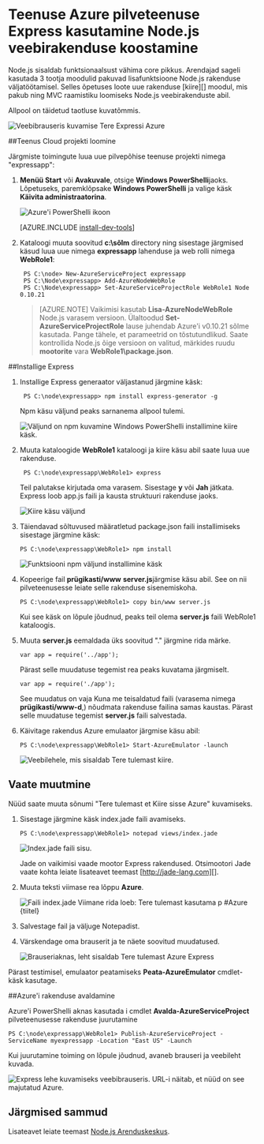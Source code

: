 <properties 
    pageTitle="Web App Express (Node.js) | Microsoft Azure'i" 
    description="Õppeteema, põhineb pilvepõhise teenuse õpetuse, mis näitab, kuidas kasutada Express mooduli." 
    services="cloud-services" 
    documentationCenter="nodejs" 
    authors="rmcmurray" 
    manager="wpickett" 
    editor=""/>

<tags 
    ms.service="cloud-services" 
    ms.workload="tbd" 
    ms.tgt_pltfrm="na" 
    ms.devlang="nodejs" 
    ms.topic="article" 
    ms.date="08/11/2016" 
    ms.author="robmcm"/>






# <a name="build-a-nodejs-web-application-using-express-on-an-azure-cloud-service"></a>Teenuse Azure pilveteenuse Express kasutamine Node.js veebirakenduse koostamine

Node.js sisaldab funktsionaalsust vähima core pikkus.
Arendajad sageli kasutada 3 tootja moodulid pakuvad lisafunktsioone Node.js rakenduse väljatöötamisel. Selles õpetuses loote uue rakenduse [kiire][] moodul, mis pakub ning MVC raamistiku loomiseks Node.js veebirakenduste abil.

Allpool on täidetud taotluse kuvatõmmis.

![Veebibrauseris kuvamise Tere Expressi Azure](./media/cloud-services-nodejs-develop-deploy-express-app/node36.png)

##<a name="create-a-cloud-service-project"></a>Teenus Cloud projekti loomine

Järgmiste toimingute luua uue pilvepõhise teenuse projekti nimega "expressapp":

1. **Menüü Start** või **Avakuvale**, otsige **Windows PowerShelli**jaoks. Lõpetuseks, paremklõpsake **Windows PowerShelli** ja valige käsk **Käivita administraatorina**.

    ![Azure'i PowerShelli ikoon](./media/cloud-services-nodejs-develop-deploy-express-app/azure-powershell-start.png)

    [AZURE.INCLUDE [install-dev-tools](../../includes/install-dev-tools.md)]

2. Kataloogi muuta soovitud **c:\\sõlm** directory ning sisestage järgmised käsud luua uue nimega **expressapp** lahenduse ja web rolli nimega **WebRole1**:

        PS C:\node> New-AzureServiceProject expressapp
        PS C:\Node\expressapp> Add-AzureNodeWebRole
        PS C:\Node\expressapp> Set-AzureServiceProjectRole WebRole1 Node 0.10.21

    > [AZURE.NOTE] Vaikimisi kasutab **Lisa-AzureNodeWebRole** Node.js varasem versioon. Ülaltoodud **Set-AzureServiceProjectRole** lause juhendab Azure'i v0.10.21 sõlme kasutada.  Pange tähele, et parameetrid on tõstutundlikud.  Saate kontrollida Node.js õige versioon on valitud, märkides ruudu **mootorite** vara **WebRole1\package.json**.

##<a name="install-express"></a>Installige Express

1. Installige Express generaator väljastanud järgmine käsk:

        PS C:\node\expressapp> npm install express-generator -g

    Npm käsu väljund peaks sarnanema allpool tulemi. 

    ![Väljund on npm kuvamine Windows PowerShelli installimine kiire käsk.](./media/cloud-services-nodejs-develop-deploy-express-app/express-g.png)

2. Muuta kataloogide **WebRole1** kataloogi ja kiire käsu abil saate luua uue rakenduse.

        PS C:\node\expressapp\WebRole1> express

    Teil palutakse kirjutada oma varasem. Sisestage **y** või **Jah** jätkata. Express loob app.js faili ja kausta struktuuri rakenduse jaoks.

    ![Kiire käsu väljund](./media/cloud-services-nodejs-develop-deploy-express-app/node23.png)


5.  Täiendavad sõltuvused määratletud package.json faili installimiseks sisestage järgmine käsk:

        PS C:\node\expressapp\WebRole1> npm install

    ![Funktsiooni npm väljund installimine käsk](./media/cloud-services-nodejs-develop-deploy-express-app/node26.png)

6.  Kopeerige fail **prügikasti/www** **server.js**järgmise käsu abil. See on nii pilveteenusesse leiate selle rakenduse sisenemiskoha.

        PS C:\node\expressapp\WebRole1> copy bin/www server.js

    Kui see käsk on lõpule jõudnud, peaks teil olema **server.js** faili WebRole1 kataloogis.

7.  Muuta **server.js** eemaldada üks soovitud "." järgmine rida märke.

        var app = require('../app');

    Pärast selle muudatuse tegemist rea peaks kuvatama järgmiselt.

        var app = require('./app');

    See muudatus on vaja Kuna me teisaldatud faili (varasema nimega **prügikasti/www-d**,) nõudmata rakenduse failina samas kaustas. Pärast selle muudatuse tegemist **server.js** faili salvestada.

8.  Käivitage rakendus Azure emulaator järgmise käsu abil:

        PS C:\node\expressapp\WebRole1> Start-AzureEmulator -launch

    ![Veebilehele, mis sisaldab Tere tulemast kiire.](./media/cloud-services-nodejs-develop-deploy-express-app/node28.png)

## <a name="modifying-the-view"></a>Vaate muutmine

Nüüd saate muuta sõnumi "Tere tulemast et Kiire sisse Azure" kuvamiseks.

1.  Sisestage järgmine käsk index.jade faili avamiseks.

        PS C:\node\expressapp\WebRole1> notepad views/index.jade

    ![Index.jade faili sisu.](./media/cloud-services-nodejs-develop-deploy-express-app/getting-started-19.png)

    Jade on vaikimisi vaade mootor Express rakendused. Otsimootori Jade vaate kohta leiate lisateavet teemast [http://jade-lang.com][].

2.  Muuta teksti viimase rea lõppu **Azure**.

    ![Faili index.jade Viimane rida loeb: Tere tulemast kasutama p \#Azure {tiitel}](./media/cloud-services-nodejs-develop-deploy-express-app/node31.png)

3.  Salvestage fail ja väljuge Notepadist.

4.  Värskendage oma brauserit ja te näete soovitud muudatused.

    ![Brauseriaknas, leht sisaldab Tere tulemast Azure Express](./media/cloud-services-nodejs-develop-deploy-express-app/node32.png)

Pärast testimisel, emulaator peatamiseks **Peata-AzureEmulator** cmdlet-käsk kasutage.

##<a name="publishing-the-application-to-azure"></a>Azure'i rakenduse avaldamine

Azure'i PowerShelli aknas kasutada i cmdlet **Avalda-AzureServiceProject** pilveteenusesse rakenduse juurutamine

    PS C:\node\expressapp\WebRole1> Publish-AzureServiceProject -ServiceName myexpressapp -Location "East US" -Launch

Kui juurutamine toiming on lõpule jõudnud, avaneb brauseri ja veebileht kuvada.

![Express lehe kuvamiseks veebibrauseris. URL-i näitab, et nüüd on see majutatud Azure.](./media/cloud-services-nodejs-develop-deploy-express-app/node36.png)

## <a name="next-steps"></a>Järgmised sammud

Lisateavet leiate teemast [Node.js Arenduskeskus](/develop/nodejs/).

  [Node.js Web Application]: http://www.windowsazure.com/develop/nodejs/tutorials/getting-started/
  [Express]: http://expressjs.com/
  [http://Jade-Lang.com]: http://jade-lang.com

 
